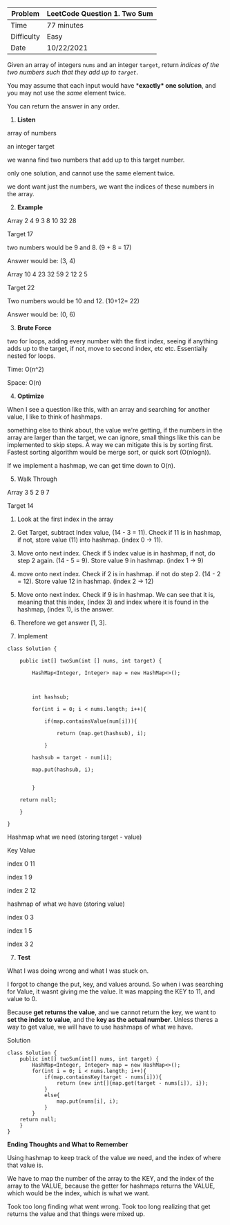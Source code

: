 | Problem    | LeetCode Question 1. Two Sum |
| ---------- | ---------------------------- |
| Time       | 77 minutes                   |
| Difficulty | Easy                         |
| Date       | 10/22/2021                   |



Given an array of integers `nums` and an integer `target`, return *indices of the two numbers such that they add up to `target`*.

You may assume that each input would have ***exactly\* one solution**, and you may not use the *same* element twice.

You can return the answer in any order.

1. **Listen**

array of numbers

an integer target

we wanna find two numbers that add up to this target number.

only one solution, and cannot use the same element twice.

we dont want just the numbers, we want the indices of these numbers in the array.

2. **Example**

Array
2 4 9 3 8 10 32 28

Target
17

two numbers would be 9 and 8. (9 + 8 = 17)

Answer would be: (3, 4)



Array
10 4 23 32 59 2 12 2 5

Target 
22

Two numbers would be 10 and 12. (10+12= 22)

Answer would be: (0, 6)



3. **Brute Force**

two for loops, adding every number with the first index, seeing if anything adds up to the target, if not, move to second index, etc etc.
Essentially nested for loops.

Time: O(n^2)

Space: O(n)



4. **Optimize**

When I see a question like this, with an array and searching for another value, I like to think of hashmaps. 

something else to think about, the value we're getting, if the numbers in the array are larger than the target, we can ignore, small things like this can be implemented to skip steps. A way we can mitigate this is by sorting first. Fastest sorting algorithm would be merge sort, or quick sort (O(nlogn)).

If we implement a hashmap, we can get time down to O(n).

5. Walk Through

Array
3 5 2 9 7

Target
14

1. Look at the first index in the array
2. Get Target, subtract Index value, (14 - 3 = 11). Check if 11 is in hashmap, if not, store value (11) into hashmap. (index 0 -> 11).
3. Move onto next index. Check if 5 index value is in hashmap, if not, do step 2 again. (14 - 5 = 9). Store value 9 in hashmap. (index 1 -> 9)
4. move onto next index. Check if 2 is in hashmap. if not do step 2. (14 - 2 = 12). Store value 12 in hashmap. (index 2 -> 12)
5. Move onto next index. Check if 9 is in hashmap. We can see that it is, meaning that this index, (index 3) and index where it is found in the hashmap, (index 1), is the answer.
6. Therefore we get answer [1, 3].



6. Implement

```
class Solution {

	public int[] twoSum(int [] nums, int target) {

		HashMap<Integer, Integer> map = new HashMap<>();



		int hashsub;

		for(int i = 0; i < nums.length; i++){

			if(map.containsValue(num[i])){

				return (map.get(hashsub), i);

			}

		hashsub = target - num[i]; 

		map.put(hashsub, i);


		}

	return null;

	}

}
```





Hashmap what we need (storing target - value)

Key			Value

index 0	11

index 1	9

index 2	12

hashmap of what we have (storing value)

index 0	3

index 1	5

index 3	2



7. **Test**

What I was doing wrong and what I was stuck on.

I forgot to change the put, key, and values around. So when i was searching for Value, it wasnt giving me the value. It was mapping the KEY to 11, and value to 0.

Because **get returns the value**, and we cannot return the key, we want to **set the index to value**, and the **key as the actual number**. Unless theres a way to get value, we will have to use hashmaps of what we have.





Solution
      

    class Solution {
        public int[] twoSum(int[] nums, int target) {
            HashMap<Integer, Integer> map = new HashMap<>();    
        	for(int i = 0; i < nums.length; i++){
            	if(map.containsKey(target - nums[i])){
            	    return (new int[]{map.get(target - nums[i]), i});
            	}
           		else{
            		map.put(nums[i], i);
            	}
       		}
        return null;
    	}
    }




**Ending Thoughts and What to Remember**

Using hashmap to keep track of the value we need, and the index of where that value is. 

We have to map the number of the array to the KEY, and the index of the array to the VALUE, because the getter for hashmaps returns the VALUE, which would be the index, which is what we want.



Took too long finding what went wrong. Took too long realizing that get returns the value and that things were mixed up.

